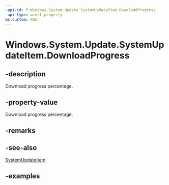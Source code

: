 ```yaml
---
-api-id: P:Windows.System.Update.SystemUpdateItem.DownloadProgress
-api-type: winrt property
ms.custom: RS5
---
```


<!-- Property syntax.
public double DownloadProgress { get; }
-->

# Windows.System.Update.SystemUpdateItem.DownloadProgress

## -description
Download progress percentage.

## -property-value
Download progress percentage.

## -remarks

## -see-also
[SystemUpdateItem](systemupdateitem.md)

## -examples

